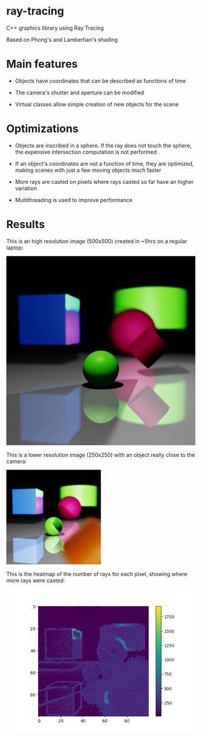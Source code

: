 # ray-tracing
C++ graphics library using Ray Tracing

Based on Phong's and Lambertian's shading

# Main features

- Objects have coordinates that can be described as functions of time

- The camera's shutter and aperture can be modified

- Virtual classes allow simple creation of new objects for the scene

# Optimizations

- Objects are inscribed in a sphere. If the ray does not touch the sphere, the expensive intersection computation is not performed

- If an object's coordinates are not a function of time, they are optimized, making scenes with just a few moving objects much faster

- More rays are casted on pixels where rays casted so far have an higher variation

- Multithreading is used to improve performance

# Results

This is an high resolution image (500x500) created in ~5hrs on a regular laptop:

![image1](https://github.com/FedericoStazi/cpp_graphics/blob/master/f1.png)

This is a lower resolution image (250x250) with an object really close to the camera:

![image2](https://github.com/FedericoStazi/cpp_graphics/blob/master/f2.png)

This is the heatmap of the number of rays for each pixel, showing where more rays were casted:

![image3](https://github.com/FedericoStazi/cpp_graphics/blob/master/f3.png)
